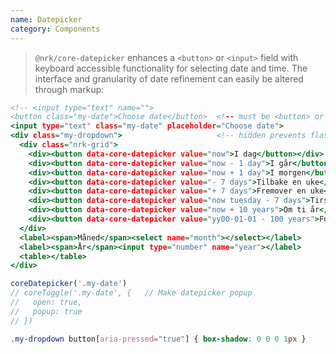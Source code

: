 ```yaml
---
name: Datepicker
category: Components
---
```


> `@nrk/core-datepicker` enhances a `<button>` or `<input>` field with keyboard accessible functionality for selecting date and time. The interface and granularity of date refinement can easily be altered through markup:

```datepicker.html
<!-- <input type="text" name="">
<button class="my-date">Choose date</button>  <!-- must be <button> or <input> -->
<input type="text" class="my-date" placeholder="Choose date">
<div class="my-dropdown">                     <!-- hidden prevents flash of unstyled content -->
  <div class="nrk-grid">
    <div><button data-core-datepicker value="now">I dag</button></div>
    <div><button data-core-datepicker value="now - 1 day">I går</button></div>
    <div><button data-core-datepicker value="now + 1 day">I morgen</button></div>
    <div><button data-core-datepicker value="- 7 days">Tilbake en uke</button></div>
    <div><button data-core-datepicker value="+ 7 days">Fremover en uke</button></div>
    <div><button data-core-datepicker value="now tuesday - 7 days">Tirsdag sist uke</button></div>
    <div><button data-core-datepicker value="now + 10 years">Om ti år</button></div>
    <div><button data-core-datepicker value="yy00-01-01 - 100 years">Forrige århundre</button></div>
  </div>
  <label><span>Måned</span><select name="month"></select></label>
  <label><span>År</span><input type="number" name="year"></label>
  <table></table>
</div>
```
```datepicker.js
coreDatepicker('.my-date')
// coreToggle('.my-date', {   // Make datepicker popup
//   open: true,
//   popup: true
// })
```
```datepicker.css
.my-dropdown button[aria-pressed="true"] { box-shadow: 0 0 0 1px }
```
